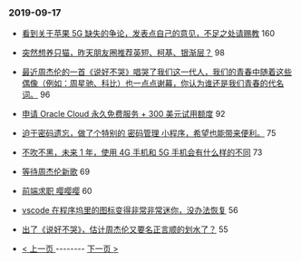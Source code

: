 ### 2019-09-17 
- [看到关于苹果 5G 缺失的争论，发表点自己的意见，不足之处请赐教](https://www.v2ex.com/t/601367) 160
- [突然想养只猫，昨天朋友圈推荐英短、柯基、银渐层？](https://www.v2ex.com/t/601439) 98
- [最近周杰伦的一首《说好不哭》唱哭了我们这一代人，我们的青春中随着这些偶像（例如：周星驰、科比）也一点点谢幕，你认为谁还是我们青春的代名词。](https://www.v2ex.com/t/601531) 96
- [申请 Oracle Cloud 永久免费服务 + 300 美元试用额度](https://www.v2ex.com/t/601572) 92
- [迫于密码遗忘，做了个特别的 密码管理 小程序，希望也能带来便利。](https://www.v2ex.com/t/601346) 75
- [不吹不黑，未来 1 年，使用 4G 手机和 5G 手机会有什么样的不同](https://www.v2ex.com/t/601444) 73
- [等待周杰伦新歌](https://www.v2ex.com/t/601324) 69
- [前端求职 嘤嘤嘤](https://www.v2ex.com/t/601296) 60
- [vscode 在程序坞里的图标变得非常非常迷你，没办法恢复](https://www.v2ex.com/t/601519) 56
- [出了《说好不哭》，估计周杰伦又要名正言顺的划水了？](https://www.v2ex.com/t/601386) 55 

- [ < 上一页 ](https://github.com/able8/v2ex-hot-record/blob/master/2019-09-16.md) -------- [ 下一页 > ](https://github.com/able8/v2ex-hot-record/blob/master/2019-09-18.md)
